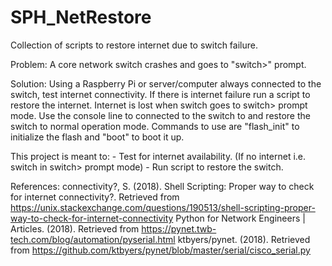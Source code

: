 # SPH_NetRestore
Collection of scripts to restore internet due to switch failure.

Problem:
    A core network switch crashes and goes to "switch>" prompt.

Solution:
    Using a Raspberry Pi or server/computer always connected to the switch, test internet connectivity. If there is internet failure run a script to restore the internet.
    Internet is lost when switch goes to switch> prompt mode.
    Use the console line to connected to the switch to and restore the switch to normal operation mode.
    Commands to use are "flash_init" to initialize the flash and "boot" to boot it up.

This project is meant to:
    - Test for internet availability. 
    (If no internet i.e. switch in switch> prompt mode)
    - Run script to restore the switch.

References: 
    connectivity?, S. (2018). Shell Scripting: Proper way to check for internet connectivity?. Retrieved from https://unix.stackexchange.com/questions/190513/shell-scripting-proper-way-to-check-for-internet-connectivity
    Python for Network Engineers | Articles. (2018). Retrieved from https://pynet.twb-tech.com/blog/automation/pyserial.html 
    ktbyers/pynet. (2018). Retrieved from https://github.com/ktbyers/pynet/blob/master/serial/cisco_serial.py